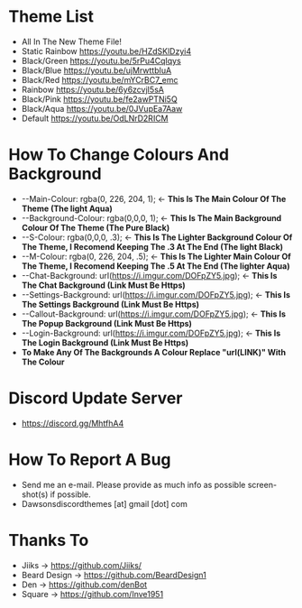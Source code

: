# Theme List
 - All In The New Theme File!
 - Static Rainbow   https://youtu.be/HZdSKlDzyi4
 - Black/Green      https://youtu.be/5rPu4CqIqys
 - Black/Blue       https://youtu.be/ujMrwttbIuA
 - Black/Red        https://youtu.be/mYCrBC7_emc
 - Rainbow          https://youtu.be/6y6zcvjI5sA
 - Black/Pink       https://youtu.be/fe2awPTNi5Q
 - Black/Aqua       https://youtu.be/0JVupEa7Aaw
 - Default          https://youtu.be/OdLNrD2RICM
 # How To Change Colours And Background
 -  --Main-Colour: rgba(0, 226, 204, 1); <- **This Is The Main Colour Of The Theme (The light Aqua)**
 -  --Background-Colour: rgba(0,0,0, 1); <- **This Is The Main Background Colour Of The Theme (The Pure Black)**
 -  --S-Colour: rgba(0,0,0, .3); <- **This Is The Lighter Background Colour Of The Theme, I Recomend Keeping The .3 At The End (The light Black)**
 -  --M-Colour: rgba(0, 226, 204, .5); <- **This Is The Lighter Main Colour Of The Theme, I Recomend Keeping The .5 At The End (The lighter Aqua)**
 -  --Chat-Background: url(https://i.imgur.com/DOFpZY5.jpg); <- **This Is The Chat Background (Link Must Be Https)**
 -  --Settings-Background: url(https://i.imgur.com/DOFpZY5.jpg); <- **This Is The Settings Background (Link Must Be Https)**
 -  --Callout-Background: url(https://i.imgur.com/DOFpZY5.jpg); <- **This Is The Popup Background (Link Must Be Https)**
 -  --Login-Background: url(https://i.imgur.com/DOFpZY5.jpg); <- **This Is The Login Background (Link Must Be Https)**
 -  **To Make Any Of The Backgrounds A Colour Replace "url(LINK)" With The Colour**
 
 # Discord Update Server
 - https://discord.gg/MhtfhA4
 
 # How To Report A Bug
 - Send me an e-mail. Please provide as much info as possible screen-shot(s) if possible.
 - Dawsonsdiscordthemes [at] gmail [dot] com
 
 # Thanks To
 - Jiiks        -> https://github.com/Jiiks/
 - Beard Design -> https://github.com/BeardDesign1
 - Den          -> https://github.com/denBot
 - Square       -> https://github.com/Inve1951